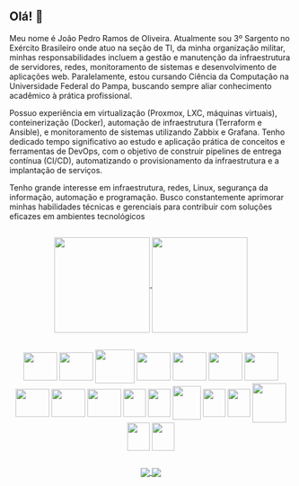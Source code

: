 

<!--
**joao-pedro-rdo/joao-pedro-rdo** is a ✨ _special_ ✨ repository because its `README.md` (this file) appears on your GitHub profile.

Here are some ideas to get you started:

- 🔭 I’m currently working on ...
- 🌱 I’m currently learning ...
- 👯 I’m looking to collaborate on ...
- 🤔 I’m looking for help with ...
- 💬 Ask me about ...
- 📫 How to reach me: ...
- 😄 Pronouns: ...
- ⚡ Fun fact: ...
-->

<!--
**![Anurag's GitHub stats](https://github-readme-stats.vercel.app/api?username=joao-pedro-rdo&s&icons=true&theme=transparent&rank_icon=github)

![Top Langs](https://github-readme-stats.vercel.app/api/top-langs/?username=joao-pedro-rdo&layout=compact&theme=transparent)


-->
<div>






## Olá!  👋
Meu nome é João Pedro Ramos de Oliveira. Atualmente sou 3º Sargento no Exército Brasileiro onde atuo na seção de TI, da minha organização militar, minhas responsabilidades incluem a gestão e manutenção da infraestrutura de servidores, redes, monitoramento de sistemas e desenvolvimento de aplicações web. Paralelamente, estou cursando Ciência da Computação na Universidade Federal do Pampa, buscando sempre aliar conhecimento acadêmico à prática profissional.

Possuo experiência em virtualização (Proxmox, LXC, máquinas virtuais), conteinerização (Docker), automação de infraestrutura (Terraform e Ansible), e monitoramento de sistemas utilizando Zabbix e Grafana. Tenho dedicado tempo significativo ao estudo e aplicação prática de conceitos e ferramentas de DevOps, com o objetivo de construir pipelines de entrega contínua (CI/CD), automatizando o provisionamento da infraestrutura e a implantação de serviços.

Tenho grande interesse em infraestrutura, redes, Linux, segurança da informação, automação e programação. Busco constantemente aprimorar minhas habilidades técnicas e gerenciais para contribuir com soluções eficazes em ambientes tecnológicos
</div>

##
<div align="center">
<a href="https://github.com/joao-pedro-rdo/github-readme-stats">
  <img height="170"" align="center" src="https://github-readme-stats.vercel.app/api?username=joao-pedro-rdo&s&icons=true&theme=transparent&rank_icon=github" />
</a>
<a href="href="https://github.com/joao-pedro-rdo/github-readme-stats">
  <img align="center" height="170" src="https://github-readme-stats.vercel.app/api/top-langs/?username=joao-pedro-rdo&layout=compact&theme=transparent" />
</a>
</div>

##
<!-- Icones de linguagem-->
<div align="center">
  <img align="center" height="50" width="60" src="https://cdn.jsdelivr.net/gh/devicons/devicon@latest/icons/c/c-original.svg" />
  <img align="center" height="50" width="60" src="https://cdn.jsdelivr.net/gh/devicons/devicon@latest/icons/cplusplus/cplusplus-original.svg" />
  <img  align="center" height="60" width="70" src="https://cdn.jsdelivr.net/gh/devicons/devicon@latest/icons/php/php-original.svg" />
  <img  align="center" height="50" width="60" src="https://cdn.jsdelivr.net/gh/devicons/devicon@latest/icons/html5/html5-original.svg" />
  <img align="center" height="50" width="60" src="https://cdn.jsdelivr.net/gh/devicons/devicon@latest/icons/python/python-original.svg" />
  <img align="center" height="50" width="60" src="https://cdn.jsdelivr.net/gh/devicons/devicon@latest/icons/streamlit/streamlit-original.svg" />

  <img align="center" height="50" width="60" src="https://cdn.jsdelivr.net/gh/devicons/devicon@latest/icons/sqlalchemy/sqlalchemy-original.svg" />
  <img align="center" height="50" width="60" src="https://cdn.jsdelivr.net/gh/devicons/devicon@latest/icons/mysql/mysql-original.svg" />
  <img align="center" height="50" width="60"  src="https://cdn.jsdelivr.net/gh/devicons/devicon@latest/icons/postgresql/postgresql-original.svg" />
  <img align="center" height="50" width="60" src="https://cdn.jsdelivr.net/gh/devicons/devicon@latest/icons/bash/bash-original.svg" />

  <img align="center" height="50" width="40" src = "https://avatars.githubusercontent.com/u/2678585?s=200&v=4"/>

   <img align="center" height="50" width="40" src =  "https://www.svgrepo.com/show/452192/docker.svg"/>  
  <img align="center" height="60" width="50" src ="https://www.svgrepo.com/show/373429/ansible.svg"/>
  <img align="center" height="50" width="40" src ="https://www.svgrepo.com/show/354447/terraform-icon.svg"/>

 <img align="center" height="50" width="40" src = "https://www.svgrepo.com/show/448228/grafana.svg"/>
 <img align="center" height="70" width="60" src ="https://adminguide.ru/wp-content/uploads/2018/05/post-logo_Zabbix.png"/>
 <img align="center" height="50" width="40" src="https://cdn.jsdelivr.net/gh/devicons/devicon@latest/icons/githubactions/githubactions-original.svg" />
 <img align="center" height="50" width="40" src="https://cdn.jsdelivr.net/gh/devicons/devicon@latest/icons/linux/linux-plain.svg" />
          
          
          
 
  

</div>

##

<!-- Icones de contato-->
<div align="center">
  <a href="https://www.linkedin.com/in/joaopedrordeo/">
    <img align="center" src ="https://img.shields.io/badge/LinkedIn-0077B5?style=for-the-badge&logo=linkedin&logoColor=white"/>
 </a>
  <a href="https://criarmeulink.com.br/u/1721335292">
    <img align="center" src ="https://img.shields.io/badge/Gmail-D14836?style=for-the-badge&logo=gmail&logoColor=white"/>
  </a>
 
</div>
